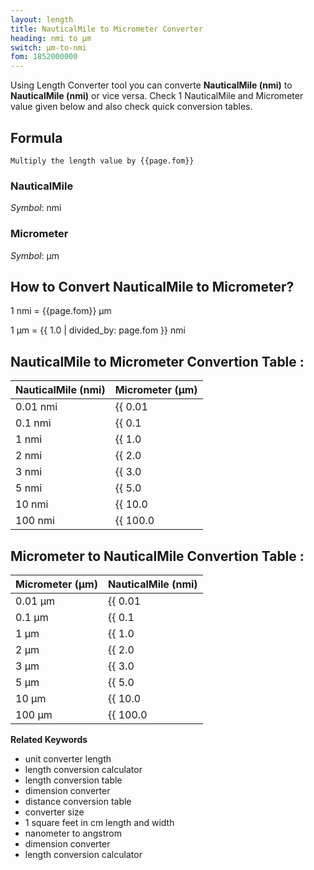 ```yaml
---
layout: length
title: NauticalMile to Micrometer Converter
heading: nmi to μm
switch: μm-to-nmi
fom: 1852000000
---
```


Using Length Converter tool you can converte **NauticalMile (nmi)** to **NauticalMile (nmi)** or vice versa. Check 1 NauticalMile and Micrometer value given below and also check quick conversion tables.

## Formula
`Multiply the length value by {{page.fom}}`

### NauticalMile
*Symbol*: nmi

### Micrometer
*Symbol*: μm

## How to Convert NauticalMile to Micrometer?
1 nmi = {{page.fom}} μm

1 μm = {{ 1.0 | divided_by: page.fom }} nmi

## NauticalMile to Micrometer Convertion Table :

| NauticalMile (nmi) | Micrometer (μm) |
| ---- | ---- |
| 0.01 nmi | {{ 0.01 | times: page.fom | round: 12 }} μm |
| 0.1 nmi | {{ 0.1 | times: page.fom | round: 12 }} μm |
| 1 nmi | {{ 1.0 | times: page.fom | round: 12 }} μm |
| 2 nmi | {{ 2.0 | times: page.fom | round: 12 }} μm |
| 3 nmi | {{ 3.0 | times: page.fom | round: 12 }} μm |
| 5 nmi | {{ 5.0 | times: page.fom | round: 12 }} μm |
| 10 nmi | {{ 10.0 | times: page.fom | round: 12 }} μm |
| 100 nmi | {{ 100.0 | times: page.fom | round: 12 }} μm |

## Micrometer to NauticalMile Convertion Table :

| Micrometer (μm) | NauticalMile (nmi) |
| ---- | ---- |
| 0.01 μm | {{ 0.01 | divided_by: page.fom | round: 12 }} nmi |
| 0.1 μm | {{ 0.1 | divided_by: page.fom | round: 12 }} nmi |
| 1 μm | {{ 1.0 | divided_by: page.fom | round: 12 }} nmi |
| 2 μm | {{ 2.0 | divided_by: page.fom | round: 12 }} nmi |
| 3 μm | {{ 3.0 | divided_by: page.fom | round: 12 }} nmi |
| 5 μm | {{ 5.0 | divided_by: page.fom | round: 12 }} nmi |
| 10 μm | {{ 10.0 | divided_by: page.fom | round: 12 }} nmi |
| 100 μm | {{ 100.0 | divided_by: page.fom | round: 12 }} nmi |

<script>
selectInput[10].selected = true
selectOutput[1].selected = true
</script>

  **Related Keywords**

  <ul class='relatedKeyword'>
    <li>unit converter length</li>
    <li>length conversion calculator</li>
    <li>length conversion table</li>
    <li>dimension converter</li>
    <li>distance conversion table</li>
    <li>converter size</li>
    <li>1 square feet in cm length and width</li>
    <li>nanometer to angstrom</li>
    <li>dimension converter</li>
    <li>length conversion calculator</li>
  </ul>
  